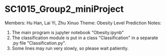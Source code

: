 # SC1015_Group2_miniProject
Members: Hu Han, Lai Yi, Zhu Xinuo
Theme: Obesity Level Prediction
Notes: 
1. The main program is jupyter notebook "Obesity.ipynb"
2. The classification module is put in a class "Classification" in a separate .py file "Classification.py". 
3. Some lines may run very slowly, so please wait patiently.